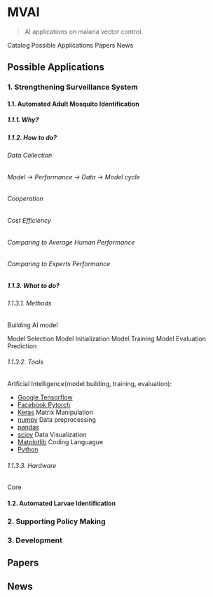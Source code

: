 # MVAI
> AI applications on malaria vector control.

Catalog
Possible Applications
Papers
News

## Possible Applications
### 1. Strengthening Surveillance System
#### 1.1. Automated Adult Mosquito Identification
##### 1.1.1. Why?
##### 1.1.2. How to do?
###### Data Collection
###### Model -> Performance -> Data -> Model cycle
###### Cooperation
###### Cost Efficiency
###### Comparing to Average Human Performance
###### Comparing to Experts Performance
##### 1.1.3. What to do?
###### 1.1.3.1. Methods
Building AI model

Model Selection
Model Initialization
Model Training
Model Evaluation
Prediction
###### 1.1.3.2. Tools
Artficial Intelligence(model building, training, evaluation):
- [Google Tensorflow](https://tensorflow.org)
- [Facebook Pytorch](https://pytorch.org)
- [Keras](https://keras.io)
Matrix Manipulation
- [numpy](http://www.numpy.org)
Data preprocessing
- [pandas](https://pandas.pydata.org/)
- [scipy](https://www.scipy.org/)
Data Visualization
- [Matplotlib](https://matplotlib.org)
Coding Languague
- [Python](http://python.org)
###### 1.1.3.3. Hardware
Core 
#### 1.2. Automated Larvae Identification
### 2. Supporting Policy Making 
### 3. Development
## Papers
## News

